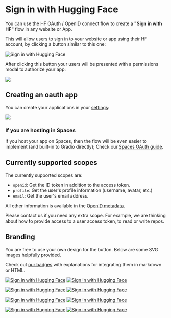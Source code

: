 # Sign in with Hugging Face

You can use the HF OAuth / OpenID connect flow to create a **"Sign in with HF"** flow in any website or App.

This will allow users to sign in to your website or app using their HF account, by clicking a button similar to this one:

![Sign in with Hugging Face](https://huggingface.co/datasets/huggingface/badges/resolve/main/sign-in-with-huggingface-xl-dark.svg)

After clicking this button your users will be presented with a permissions modal to authorize your app:

![](https://huggingface.co/datasets/huggingface/documentation-images/resolve/main/hub/oauth-accept-application.png)

## Creating an oauth app


You can create your applications in your [settings](https://huggingface.co/settings/applications/new):

![](https://huggingface.co/datasets/huggingface/documentation-images/resolve/main/hub/oauth-create-application.png)

### If you are hosting in Spaces

<Tip>

If you host your app on Spaces, then the flow will be even easier to implement (and built-in to Gradio directly); Check our [Spaces OAuth guide](https://huggingface.co/docs/hub/spaces-oauth).

</Tip>

## Currently supported scopes

The currently supported scopes are:

- `openid`: Get the ID token in addition to the access token.
- `profile`: Get the user's profile information (username, avatar, etc.)
- `email`: Get the user's email address.

All other information is available in the [OpenID metadata](https://huggingface.co/.well-known/openid-configuration).

<Tip warning={true}>

Please contact us if you need any extra scope. For example, we are thinking about how to provide access to a user access token, to read or write repos.

</Tip>


## Branding

You are free to use your own design for the button. Below are some SVG images helpfully provided.

Check out [our badges](https://huggingface.co/datasets/huggingface/badges#sign-in-with-hugging-face) with explanations for integrating them in markdown or HTML.

[![Sign in with Hugging Face](https://huggingface.co/datasets/huggingface/badges/resolve/main/sign-in-with-huggingface-sm.svg)](https://huggingface.co/oauth/authorize?client_id=CLIENT_ID&redirect_uri=REDIRECT_URI&scope=openid%20profile&state=STATE)
[![Sign in with Hugging Face](https://huggingface.co/datasets/huggingface/badges/resolve/main/sign-in-with-huggingface-sm-dark.svg)](https://huggingface.co/oauth/authorize?client_id=CLIENT_ID&redirect_uri=REDIRECT_URI&scope=openid%20profile&state=STATE)

[![Sign in with Hugging Face](https://huggingface.co/datasets/huggingface/badges/resolve/main/sign-in-with-huggingface-md.svg)](https://huggingface.co/oauth/authorize?client_id=CLIENT_ID&redirect_uri=REDIRECT_URI&scope=openid%20profile&state=STATE)
[![Sign in with Hugging Face](https://huggingface.co/datasets/huggingface/badges/resolve/main/sign-in-with-huggingface-md-dark.svg)](https://huggingface.co/oauth/authorize?client_id=CLIENT_ID&redirect_uri=REDIRECT_URI&scope=openid%20profile&state=STATE)

[![Sign in with Hugging Face](https://huggingface.co/datasets/huggingface/badges/resolve/main/sign-in-with-huggingface-lg.svg)](https://huggingface.co/oauth/authorize?client_id=CLIENT_ID&redirect_uri=REDIRECT_URI&scope=openid%20profile&state=STATE)
[![Sign in with Hugging Face](https://huggingface.co/datasets/huggingface/badges/resolve/main/sign-in-with-huggingface-lg-dark.svg)](https://huggingface.co/oauth/authorize?client_id=CLIENT_ID&redirect_uri=REDIRECT_URI&scope=openid%20profile&state=STATE)

[![Sign in with Hugging Face](https://huggingface.co/datasets/huggingface/badges/resolve/main/sign-in-with-huggingface-xl.svg)](https://huggingface.co/oauth/authorize?client_id=CLIENT_ID&redirect_uri=REDIRECT_URI&scope=openid%20profile&state=STATE)
[![Sign in with Hugging Face](https://huggingface.co/datasets/huggingface/badges/resolve/main/sign-in-with-huggingface-xl-dark.svg)](https://huggingface.co/oauth/authorize?client_id=CLIENT_ID&redirect_uri=REDIRECT_URI&scope=openid%20profile&state=STATE)
